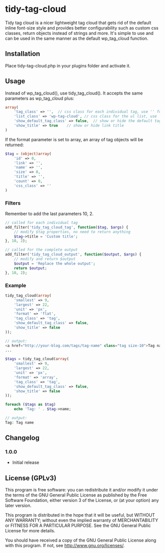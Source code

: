 tidy-tag-cloud
=================

Tidy tag cloud is a nicer lightweight tag cloud that gets rid of the default inline font-size style and provides better configurability such as custom css classes, return objects instead of strings and more. It's simple to use and can be used in the same manner as the default wp_tag_cloud function.

Installation
------------

Place tidy-tag-cloud.php in your plugins folder and activate it.

Usage
-----

Instead of wp_tag_cloud(), use tidy_tag_cloud(). It accepts the same parameters as wp_tag_cloud plus:

``` php
array(
	'tag_class' => '',	// css class for each individual tag, use '' for no class
	'list_class' => 'wp-tag-cloud',	// css class for the ul list, use '' for no class
	'show_default_tag_class' => false,	// show or hide the default tag class (tag-link-x)
	'show_title' => true	// show or hide link title
)
```

If the format parameter is set to array, an array of tag objects will be returned:

``` php
$tag = (object)array(
	'id' => 0,
	'link' => '',
	'name' => '',
	'size' => 0,
	'title' => '',
	'count' => 0,
	'css_class' => ''
)
```

### Filters

Remember to add the last parameters 10, 2.

``` php
// called for each individual tag
add_filter('tidy_tag_cloud_tag', function($tag, $args) {
	// modify $tag properties, no need to return anything
	$tag->title = 'Custom title';
}, 10, 2);

// called for the complete output
add_filter('tidy_tag_cloud_output', function($output, $args) {
	// modify and return $output
	$output = 'Replace the whole output';
	return $output;
}, 10, 2);
```

### Example

``` php
tidy_tag_cloud(array(
	'smallest' => 9,
	'largest' => 22,
	'unit' => 'px',
	'format' => 'flat',
	'tag_class' => 'tag',
	'show_default_tag_class' => false,
	'show_title' => false
));

// output:
<a href="http://your-blog.com/tags/tag-name" class="tag size-10">Tag name</a>
...

$tags = tidy_tag_cloud(array(
	'smallest' => 9,
	'largest' => 22,
	'unit' => 'px',
	'format' => 'array',
	'tag_class' => 'tag',
	'show_default_tag_class' => false,
	'show_title' => false
));

foreach ($tags as $tag)
	echo 'Tag: ' . $tag->name;

// output:
Tag: Tag name
```

Changelog
---------

### 1.0.0

* Initial release

License (GPLv3)
-------
This program is free software: you can redistribute it and/or modify
it under the terms of the GNU General Public License as published by
the Free Software Foundation, either version 3 of the License, or
(at your option) any later version.

This program is distributed in the hope that it will be useful,
but WITHOUT ANY WARRANTY; without even the implied warranty of
MERCHANTABILITY or FITNESS FOR A PARTICULAR PURPOSE.  See the
GNU General Public License for more details.

You should have received a copy of the GNU General Public License
along with this program.  If not, see <http://www.gnu.org/licenses/>.